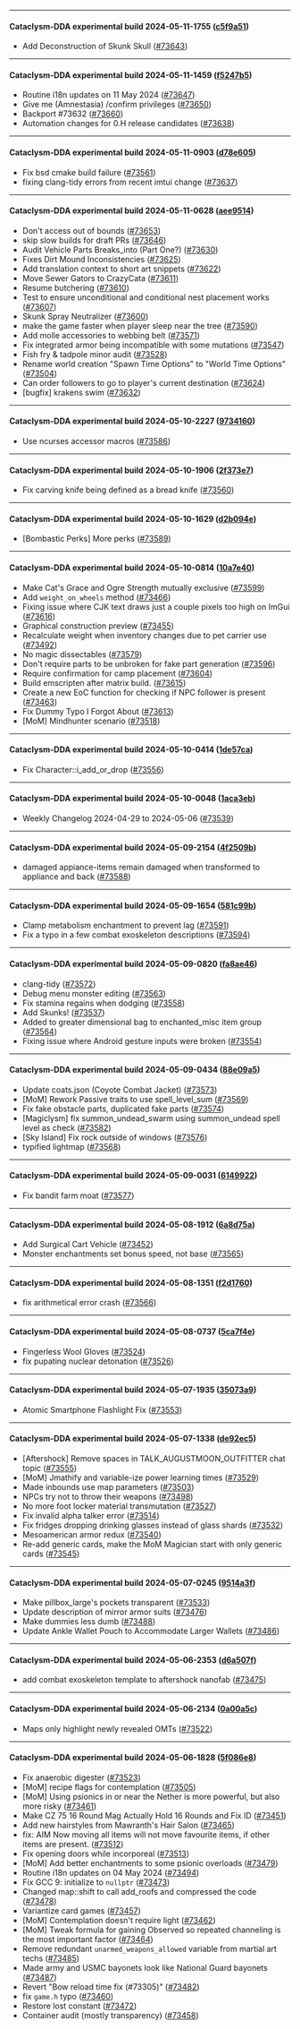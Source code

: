 
---

#### Cataclysm-DDA experimental build 2024-05-11-1755 ([c5f9a51](https://github.com/CleverRaven/Cataclysm-DDA/releases/tag/cdda-experimental-2024-05-11-1755))

* Add Deconstruction of Skunk Skull ([#73643](https://github.com/CleverRaven/Cataclysm-DDA/pull/73643))

---

#### Cataclysm-DDA experimental build 2024-05-11-1459 ([f5247b5](https://github.com/CleverRaven/Cataclysm-DDA/releases/tag/cdda-experimental-2024-05-11-1459))

* Routine i18n updates on 11 May 2024 ([#73647](https://github.com/CleverRaven/Cataclysm-DDA/pull/73647))
* Give me (Amnestasia) /confirm privileges ([#73650](https://github.com/CleverRaven/Cataclysm-DDA/pull/73650))
* Backport #73632 ([#73660](https://github.com/CleverRaven/Cataclysm-DDA/pull/73660))
* Automation changes for 0.H release candidates ([#73638](https://github.com/CleverRaven/Cataclysm-DDA/pull/73638))

---

#### Cataclysm-DDA experimental build 2024-05-11-0903 ([d78e605](https://github.com/CleverRaven/Cataclysm-DDA/releases/tag/cdda-experimental-2024-05-11-0903))

* Fix bsd cmake build failure ([#73561](https://github.com/CleverRaven/Cataclysm-DDA/pull/73561))
* fixing clang-tidy errors from recent imtui change ([#73637](https://github.com/CleverRaven/Cataclysm-DDA/pull/73637))

---

#### Cataclysm-DDA experimental build 2024-05-11-0628 ([aee9514](https://github.com/CleverRaven/Cataclysm-DDA/releases/tag/cdda-experimental-2024-05-11-0628))

* Don't access out of bounds ([#73653](https://github.com/CleverRaven/Cataclysm-DDA/pull/73653))
* skip slow builds for draft PRs ([#73646](https://github.com/CleverRaven/Cataclysm-DDA/pull/73646))
* Audit Vehicle Parts Breaks_into (Part One?) ([#73630](https://github.com/CleverRaven/Cataclysm-DDA/pull/73630))
* Fixes Dirt Mound Inconsistencies ([#73625](https://github.com/CleverRaven/Cataclysm-DDA/pull/73625))
* Add translation context to short art snippets ([#73622](https://github.com/CleverRaven/Cataclysm-DDA/pull/73622))
* Move Sewer Gators to CrazyCata ([#73611](https://github.com/CleverRaven/Cataclysm-DDA/pull/73611))
* Resume butchering ([#73610](https://github.com/CleverRaven/Cataclysm-DDA/pull/73610))
* Test to ensure unconditional and conditional nest placement works ([#73607](https://github.com/CleverRaven/Cataclysm-DDA/pull/73607))
* Skunk Spray Neutralizer ([#73600](https://github.com/CleverRaven/Cataclysm-DDA/pull/73600))
* make the game faster when player sleep near the tree ([#73590](https://github.com/CleverRaven/Cataclysm-DDA/pull/73590))
* Add molle accessories to webbing belt ([#73571](https://github.com/CleverRaven/Cataclysm-DDA/pull/73571))
* Fix integrated armor being incompatible with some mutations ([#73547](https://github.com/CleverRaven/Cataclysm-DDA/pull/73547))
* Fish fry & tadpole minor audit ([#73528](https://github.com/CleverRaven/Cataclysm-DDA/pull/73528))
* Rename world creation "Spawn Time Options" to "World Time Options" ([#73504](https://github.com/CleverRaven/Cataclysm-DDA/pull/73504))
* Can order followers to go to player's current destination ([#73624](https://github.com/CleverRaven/Cataclysm-DDA/pull/73624))
* [bugfix] krakens swim ([#73632](https://github.com/CleverRaven/Cataclysm-DDA/pull/73632))

---

#### Cataclysm-DDA experimental build 2024-05-10-2227 ([9734160](https://github.com/CleverRaven/Cataclysm-DDA/releases/tag/cdda-experimental-2024-05-10-2227))

* Use ncurses accessor macros ([#73586](https://github.com/CleverRaven/Cataclysm-DDA/pull/73586))

---

#### Cataclysm-DDA experimental build 2024-05-10-1906 ([2f373e7](https://github.com/CleverRaven/Cataclysm-DDA/releases/tag/cdda-experimental-2024-05-10-1906))

* Fix carving knife being defined as a bread knife ([#73560](https://github.com/CleverRaven/Cataclysm-DDA/pull/73560))

---

#### Cataclysm-DDA experimental build 2024-05-10-1629 ([d2b094e](https://github.com/CleverRaven/Cataclysm-DDA/releases/tag/cdda-experimental-2024-05-10-1629))

* [Bombastic Perks] More perks ([#73589](https://github.com/CleverRaven/Cataclysm-DDA/pull/73589))

---

#### Cataclysm-DDA experimental build 2024-05-10-0814 ([10a7e40](https://github.com/CleverRaven/Cataclysm-DDA/releases/tag/cdda-experimental-2024-05-10-0814))

* Make Cat's Grace and Ogre Strength mutually exclusive ([#73599](https://github.com/CleverRaven/Cataclysm-DDA/pull/73599))
* Add `weight_on_wheels` method ([#73466](https://github.com/CleverRaven/Cataclysm-DDA/pull/73466))
* Fixing issue where CJK text draws just a couple pixels too high on ImGui ([#73616](https://github.com/CleverRaven/Cataclysm-DDA/pull/73616))
* Graphical construction preview ([#73455](https://github.com/CleverRaven/Cataclysm-DDA/pull/73455))
* Recalculate weight when inventory changes due to pet carrier use ([#73492](https://github.com/CleverRaven/Cataclysm-DDA/pull/73492))
* No magic dissectables ([#73579](https://github.com/CleverRaven/Cataclysm-DDA/pull/73579))
* Don't require parts to be unbroken for fake part generation ([#73596](https://github.com/CleverRaven/Cataclysm-DDA/pull/73596))
* Require confirmation for camp placement ([#73604](https://github.com/CleverRaven/Cataclysm-DDA/pull/73604))
* Build emscripten after matrix build. ([#73615](https://github.com/CleverRaven/Cataclysm-DDA/pull/73615))
* Create a new EoC function for checking if NPC follower is present ([#73463](https://github.com/CleverRaven/Cataclysm-DDA/pull/73463))
* Fix Dummy Typo I Forgot About ([#73613](https://github.com/CleverRaven/Cataclysm-DDA/pull/73613))
* [MoM] Mindhunter scenario ([#73518](https://github.com/CleverRaven/Cataclysm-DDA/pull/73518))

---

#### Cataclysm-DDA experimental build 2024-05-10-0414 ([1de57ca](https://github.com/CleverRaven/Cataclysm-DDA/releases/tag/cdda-experimental-2024-05-10-0414))

* Fix Character::i_add_or_drop ([#73556](https://github.com/CleverRaven/Cataclysm-DDA/pull/73556))

---

#### Cataclysm-DDA experimental build 2024-05-10-0048 ([1aca3eb](https://github.com/CleverRaven/Cataclysm-DDA/releases/tag/cdda-experimental-2024-05-10-0048))

* Weekly Changelog 2024-04-29 to 2024-05-06 ([#73539](https://github.com/CleverRaven/Cataclysm-DDA/pull/73539))

---

#### Cataclysm-DDA experimental build 2024-05-09-2154 ([4f2509b](https://github.com/CleverRaven/Cataclysm-DDA/releases/tag/cdda-experimental-2024-05-09-2154))

* damaged appiance-items remain damaged when transformed to appliance and back ([#73588](https://github.com/CleverRaven/Cataclysm-DDA/pull/73588))

---

#### Cataclysm-DDA experimental build 2024-05-09-1654 ([581c99b](https://github.com/CleverRaven/Cataclysm-DDA/releases/tag/cdda-experimental-2024-05-09-1654))

* Clamp metabolism enchantment to prevent lag ([#73591](https://github.com/CleverRaven/Cataclysm-DDA/pull/73591))
* Fix a typo in a few combat exoskeleton descriptions ([#73594](https://github.com/CleverRaven/Cataclysm-DDA/pull/73594))

---

#### Cataclysm-DDA experimental build 2024-05-09-0820 ([fa8ae46](https://github.com/CleverRaven/Cataclysm-DDA/releases/tag/cdda-experimental-2024-05-09-0820))

* clang-tidy ([#73572](https://github.com/CleverRaven/Cataclysm-DDA/pull/73572))
* Debug menu monster editing ([#73563](https://github.com/CleverRaven/Cataclysm-DDA/pull/73563))
* Fix stamina regains when dodging ([#73558](https://github.com/CleverRaven/Cataclysm-DDA/pull/73558))
* Add Skunks! ([#73537](https://github.com/CleverRaven/Cataclysm-DDA/pull/73537))
* Added to greater dimensional bag to enchanted_misc item group ([#73564](https://github.com/CleverRaven/Cataclysm-DDA/pull/73564))
* Fixing issue where Android gesture inputs were broken ([#73554](https://github.com/CleverRaven/Cataclysm-DDA/pull/73554))

---

#### Cataclysm-DDA experimental build 2024-05-09-0434 ([88e09a5](https://github.com/CleverRaven/Cataclysm-DDA/releases/tag/cdda-experimental-2024-05-09-0434))

* Update coats.json (Coyote Combat Jacket) ([#73573](https://github.com/CleverRaven/Cataclysm-DDA/pull/73573))
* [MoM] Rework Passive traits to use spell_level_sum ([#73569](https://github.com/CleverRaven/Cataclysm-DDA/pull/73569))
* Fix fake obstacle parts, duplicated fake parts ([#73574](https://github.com/CleverRaven/Cataclysm-DDA/pull/73574))
* [Magiclysm] fix summon_undead_swarm using summon_undead spell level as check ([#73582](https://github.com/CleverRaven/Cataclysm-DDA/pull/73582))
* [Sky Island] Fix rock outside of windows ([#73576](https://github.com/CleverRaven/Cataclysm-DDA/pull/73576))
* typified lightmap ([#73568](https://github.com/CleverRaven/Cataclysm-DDA/pull/73568))

---

#### Cataclysm-DDA experimental build 2024-05-09-0031 ([6149922](https://github.com/CleverRaven/Cataclysm-DDA/releases/tag/cdda-experimental-2024-05-09-0031))

* Fix bandit farm moat ([#73577](https://github.com/CleverRaven/Cataclysm-DDA/pull/73577))

---

#### Cataclysm-DDA experimental build 2024-05-08-1912 ([6a8d75a](https://github.com/CleverRaven/Cataclysm-DDA/releases/tag/cdda-experimental-2024-05-08-1912))

* Add Surgical Cart Vehicle ([#73452](https://github.com/CleverRaven/Cataclysm-DDA/pull/73452))
* Monster enchantments set bonus speed, not base ([#73565](https://github.com/CleverRaven/Cataclysm-DDA/pull/73565))

---

#### Cataclysm-DDA experimental build 2024-05-08-1351 ([f2d1760](https://github.com/CleverRaven/Cataclysm-DDA/releases/tag/cdda-experimental-2024-05-08-1351))

* fix arithmetical error crash ([#73566](https://github.com/CleverRaven/Cataclysm-DDA/pull/73566))

---

#### Cataclysm-DDA experimental build 2024-05-08-0737 ([5ca7f4e](https://github.com/CleverRaven/Cataclysm-DDA/releases/tag/cdda-experimental-2024-05-08-0737))

* Fingerless Wool Gloves ([#73524](https://github.com/CleverRaven/Cataclysm-DDA/pull/73524))
* fix pupating nuclear detonation ([#73526](https://github.com/CleverRaven/Cataclysm-DDA/pull/73526))

---

#### Cataclysm-DDA experimental build 2024-05-07-1935 ([35073a9](https://github.com/CleverRaven/Cataclysm-DDA/releases/tag/cdda-experimental-2024-05-07-1935))

* Atomic Smartphone Flashlight Fix ([#73553](https://github.com/CleverRaven/Cataclysm-DDA/pull/73553))

---

#### Cataclysm-DDA experimental build 2024-05-07-1338 ([de92ec5](https://github.com/CleverRaven/Cataclysm-DDA/releases/tag/cdda-experimental-2024-05-07-1338))

* [Aftershock] Remove spaces in TALK_AUGUSTMOON_OUTFITTER chat topic ([#73555](https://github.com/CleverRaven/Cataclysm-DDA/pull/73555))
* [MoM] Jmathify and variable-ize power learning times ([#73529](https://github.com/CleverRaven/Cataclysm-DDA/pull/73529))
* Made inbounds use map parameters ([#73503](https://github.com/CleverRaven/Cataclysm-DDA/pull/73503))
* NPCs try not to throw their weapons  ([#73498](https://github.com/CleverRaven/Cataclysm-DDA/pull/73498))
* No more foot locker material transmutation ([#73527](https://github.com/CleverRaven/Cataclysm-DDA/pull/73527))
* Fix invalid alpha talker error ([#73514](https://github.com/CleverRaven/Cataclysm-DDA/pull/73514))
* Fix fridges dropping drinking glasses instead of glass shards ([#73532](https://github.com/CleverRaven/Cataclysm-DDA/pull/73532))
* Mesoamerican armor redux ([#73540](https://github.com/CleverRaven/Cataclysm-DDA/pull/73540))
* Re-add generic cards, make the MoM Magician start with only generic cards ([#73545](https://github.com/CleverRaven/Cataclysm-DDA/pull/73545))

---

#### Cataclysm-DDA experimental build 2024-05-07-0245 ([9514a3f](https://github.com/CleverRaven/Cataclysm-DDA/releases/tag/cdda-experimental-2024-05-07-0245))

* Make pillbox_large's pockets transparent ([#73533](https://github.com/CleverRaven/Cataclysm-DDA/pull/73533))
* Update description of mirror armor suits ([#73476](https://github.com/CleverRaven/Cataclysm-DDA/pull/73476))
* Make dummies less dumb ([#73488](https://github.com/CleverRaven/Cataclysm-DDA/pull/73488))
* Update Ankle Wallet Pouch to Accommodate Larger Wallets ([#73486](https://github.com/CleverRaven/Cataclysm-DDA/pull/73486))

---

#### Cataclysm-DDA experimental build 2024-05-06-2353 ([d6a507f](https://github.com/CleverRaven/Cataclysm-DDA/releases/tag/cdda-experimental-2024-05-06-2353))

* add combat exoskeleton template to aftershock nanofab ([#73475](https://github.com/CleverRaven/Cataclysm-DDA/pull/73475))

---

#### Cataclysm-DDA experimental build 2024-05-06-2134 ([0a00a5c](https://github.com/CleverRaven/Cataclysm-DDA/releases/tag/cdda-experimental-2024-05-06-2134))

* Maps only highlight newly revealed OMTs ([#73522](https://github.com/CleverRaven/Cataclysm-DDA/pull/73522))

---

#### Cataclysm-DDA experimental build 2024-05-06-1828 ([5f086e8](https://github.com/CleverRaven/Cataclysm-DDA/releases/tag/cdda-experimental-2024-05-06-1828))

* Fix anaerobic digester ([#73523](https://github.com/CleverRaven/Cataclysm-DDA/pull/73523))
* [MoM] recipe flags for contemplation ([#73505](https://github.com/CleverRaven/Cataclysm-DDA/pull/73505))
* [MoM] Using psionics in or near the Nether is more powerful, but also more risky ([#73461](https://github.com/CleverRaven/Cataclysm-DDA/pull/73461))
* Make CZ 75 16 Round Mag Actually Hold 16 Rounds and Fix ID ([#73451](https://github.com/CleverRaven/Cataclysm-DDA/pull/73451))
* Add new hairstyles from Mawranth's Hair Salon ([#73465](https://github.com/CleverRaven/Cataclysm-DDA/pull/73465))
* fix: AIM Now moving all items will not move favourite items, if other items are present. ([#73512](https://github.com/CleverRaven/Cataclysm-DDA/pull/73512))
* Fix opening doors while incorporeal ([#73513](https://github.com/CleverRaven/Cataclysm-DDA/pull/73513))
* [MoM] Add better enchantments to some psionic overloads ([#73479](https://github.com/CleverRaven/Cataclysm-DDA/pull/73479))
* Routine i18n updates on 04 May 2024 ([#73494](https://github.com/CleverRaven/Cataclysm-DDA/pull/73494))
* Fix GCC 9: initialize to `nullptr` ([#73473](https://github.com/CleverRaven/Cataclysm-DDA/pull/73473))
* Changed map::shift to call add_roofs and compressed the code ([#73478](https://github.com/CleverRaven/Cataclysm-DDA/pull/73478))
* Variantize card games ([#73457](https://github.com/CleverRaven/Cataclysm-DDA/pull/73457))
* [MoM] Contemplation doesn't require light ([#73462](https://github.com/CleverRaven/Cataclysm-DDA/pull/73462))
* [MoM] Tweak formula for gaining Observed so repeated channeling is the most important factor ([#73464](https://github.com/CleverRaven/Cataclysm-DDA/pull/73464))
* Remove redundant `unarmed_weapons_allowed` variable from martial art techs ([#73485](https://github.com/CleverRaven/Cataclysm-DDA/pull/73485))
* Made army and USMC bayonets look like National Guard bayonets ([#73487](https://github.com/CleverRaven/Cataclysm-DDA/pull/73487))
* Revert "Bow reload time fix (#73305)" ([#73482](https://github.com/CleverRaven/Cataclysm-DDA/pull/73482))
* fix `game.h` typo ([#73460](https://github.com/CleverRaven/Cataclysm-DDA/pull/73460))
* Restore lost constant ([#73472](https://github.com/CleverRaven/Cataclysm-DDA/pull/73472))
* Container audit (mostly transparency) ([#73458](https://github.com/CleverRaven/Cataclysm-DDA/pull/73458))
